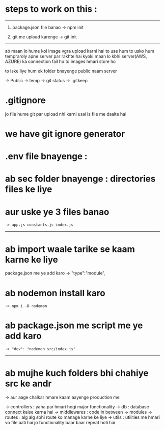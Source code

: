 # steps to work on this :
-------------------------------

1) package.json file banao
    -> npm init

2) git me upload karenge
    -> git init

____________

ab maan lo hume koi image vgra upload karni hai to use hum to usko hum tempraroly apne server par rakhte hai
kyoki maan lo kbhi server(AWS, AZURE) ka connection fail ho to images hmari store ho

to iske liye hum ek folder bnayenge public naam server

-> Public -> temp ->  git status -> .gitkeep

# .gitignore 
jo file hume git par upload nhi karni usai is file me daalte hai

# we have git ignore generator 

<!-- -->

# .env file bnayenge :
# ab sec folder bnayenge : directories files ke liye
# aur uske ye 3 files banao 
    -> app.js constants.js index.js

____________________



# ab import waale tarike se kaam karne ke liye 
package.json me ye add karo -> "type":"module",

# ab nodemon install karo 
    -> npm i -D nodemon

# ab package.json me script me ye add karo
    -> "dev": "nodemon src/index.js"   

-------------------

# ab mujhe kuch folders bhi chahiye src ke andr 
 -> aur aage chalkar hmare kaam aayenge production me

-> controllers : yaha par hmari hogi major functionality
-> db : database connect kaise karna hai 
-> middlewares : code in between 
-> modules
-> routes : alg alg sbhi route ko manage karne ke liye 
-> utils : utilities me hmari vo file aati hai jo functionality baar baar repeat hoti hai 
